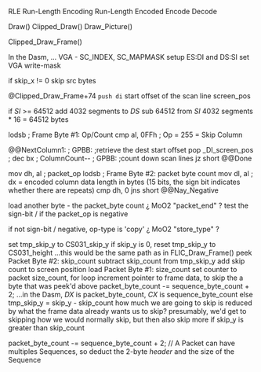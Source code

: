 

RLE
Run-Length Encoding
Run-Length Encoded
Encode
Decode

Draw()
Clipped_Draw()
Draw_Picture()


Clipped_Draw_Frame()

In the Dasm, ...
    VGA - SC_INDEX, SC_MAPMASK
    setup ES:DI and DS:SI
    set VGA write-mask


if skip_x != 0
    skip src bytes


@Clipped_Draw_Frame+74
`push di`
start offset of the scan line
screen_pos


if _SI_ >= 64512
    add 4032 segments to _DS_
    sub 64512 from _SI_
    4032 segments * 16 = 64512 bytes


lodsb                                   ; Frame Byte #1: Op/Count
cmp     al, 0FFh                        ; Op = 255 = Skip Column

@@NextColumn1:                            ; GPBB:  ;retrieve the dest start offset
pop     _DI_screen_pos                    ;
dec     bx                                ; ColumnCount--
                                          ; GPBB:  ;count down scan lines
jz      short @@Done


mov     dh, al                          ; packet_op
lodsb                                   ; Frame Byte #2: packet byte count
mov     dl, al                          ; dx = encoded column data length in bytes (15 bits, the sign bit indicates whether there are repeats)
cmp     dh, 0
jns     short @@Nay_Negative

load another byte - the packet_byte count  ¿ MoO2 "packet_end" ?
test the sign-bit / if the packet_op is negative

if not sign-bit / negative, op-type is 'copy'  ¿ MoO2 "store_type" ?

set tmp_skip_y to CS031_skip_y
if skip_y is 0, reset tmp_skip_y to CS031_height
    ...this would be the same path as in FLIC_Draw_Frame()
    peek Packet Byte #2: skip_count
    subtract skip_count from tmp_skip_y
    add skip count to screen position
    load Packet Byte #1: size_count
    set counter to packet size_count, for loop
    increment pointer to frame data, to skip the a byte that was peek'd above
    packet_byte_count -= sequence_byte_count + 2;
        ...in the Dasm, _DX_ is packet_byte_count, _CX_ is sequence_byte_count
else
    tmp_skip_y = skip_y - skip_count
    how much we are going to skip is reduced by what the frame data already wants us to skip?
        presumably, we'd get to skipping how we would normally skip, but then also skip more if skip_y is greater than skip_count




packet_byte_count -= sequence_byte_count + 2;  // A Packet can have multiples Sequences, so deduct the 2-byte *header* and the size of the Sequence






